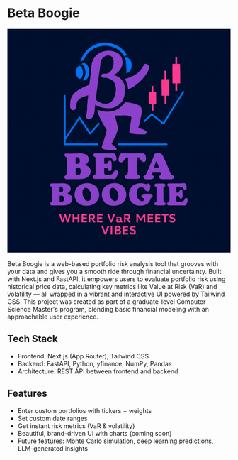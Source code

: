 # Beta Boogie

![Beta Boogie Log](./frontend/public/beta-new-tagline.png)

Beta Boogie is a web-based portfolio risk analysis tool that grooves with your data and gives you a smooth ride through financial uncertainty. Built with Next.js and FastAPI, it empowers users to evaluate portfolio risk using historical price data, calculating key metrics like Value at Risk (VaR) and volatility — all wrapped in a vibrant and interactive UI powered by Tailwind CSS.
This project was created as part of a graduate-level Computer Science Master's program, blending basic financial modeling with an approachable user experience.

## Tech Stack
* Frontend: Next.js (App Router), Tailwind CSS
* Backend: FastAPI, Python, yfinance, NumPy, Pandas
* Architecture: REST API between frontend and backend

## Features
* Enter custom portfolios with tickers + weights
* Set custom date ranges
* Get instant risk metrics (VaR & volatility)
* Beautiful, brand-driven UI with charts (coming soon)
* Future features: Monte Carlo simulation, deep learning predictions, LLM-generated insights
